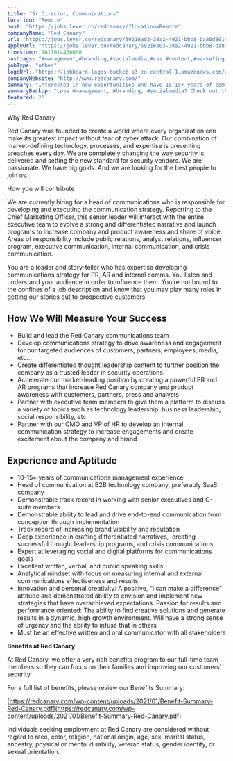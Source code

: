 ```yaml
---
title: "Sr Director, Communications"
location: "Remote"
host: "https://jobs.lever.co/redcanary/?location=Remote"
companyName: "Red Canary"
url: "https://jobs.lever.co/redcanary/59216a03-38a2-4921-bbb8-ba80d8914987"
applyUrl: "https://jobs.lever.co/redcanary/59216a03-38a2-4921-bbb8-ba80d8914987/apply"
timestamp: 1611014400000
hashtags: "#management,#branding,#socialmedia,#css,#content,#marketing,#operations,#analysis,#office"
jobType: "other"
logoUrl: "https://jobboard-logos-bucket.s3.eu-central-1.amazonaws.com/red-canary"
companyWebsite: "http://www.redcanary.com/"
summary: "Interested in new opportunities and have 10-15+ years of communications management experience? Red Canary has a job opening for a sr director."
summaryBackup: "Love #management, #branding, #socialmedia? Check out this job post!"
featured: 20
---
```


Why Red Canary

Red Canary was founded to create a world where every organization can make its greatest impact without fear of cyber attack. Our combination of market-defining technology, processes, and expertise is preventing breaches every day. We are completely changing the way security is delivered and setting the new standard for security vendors. We are passionate. We have big goals. And we are looking for the best people to join us.

How you will contribute 

We are currently hiring for a head of communications who is responsible for developing and executing the communication strategy. Reporting to the Chief Marketing Officer, this senior leader will interact with the entire executive team to evolve a strong and differentiated narrative and launch programs to increase company and product awareness and share of voice. Areas of responsibility include public relations, analyst relations, influencer program, executive communication, internal communication, and crisis communication.

You are a leader and story-teller who has expertise developing communications strategy for PR, AR and internal comms. You listen and understand your audience in order to influence them. You’re not bound to the confines of a job description and know that you may play many roles in getting our stories out to prospective customers. 

## How We Will Measure Your Success

*   Build and lead the Red Canary communications team
*   Develop communications strategy to drive awareness and engagement for our targeted audiences of customers, partners, employees, media, etc…
*   Create differentiated thought leadership content to further position the company as a trusted leader in security operations.
*   Accelerate our market-leading position by creating a powerful PR and AR programs that increase Red Canary company and product awareness with customers, partners, press and analysts
*   Partner with executive team members to give them a platform to discuss a variety of topics such as technology leadership, business leadership, social responsibility, etc
*   Partner with our CMO and VP of HR to develop an internal communication strategy to increase engagements and create excitement about the company and brand

## Experience and Aptitude

*   10-15+ years of communications management experience
*   Head of communication at B2B technology company, preferably SaaS company
*   Demonstrable track record in working with senior executives and C-suite members
*   Demonstrable ability to lead and drive end-to-end communication from conception through implementation
*   Track record of increasing brand visibility and reputation
*   Deep experience in crafting differentiated narratives,  creating successful thought leadership programs, and crisis communications
*   Expert at leveraging social and digital platforms for communications goals
*   Excellent written, verbal, and public speaking skills
*   Analytical mindset with focus on measuring internal and external communications effectiveness and results
*   Innovation and personal creativity: A positive, “I can make a difference” attitude and demonstrated ability to envision and implement new strategies that have overachieved expectations. Passion for results and performance oriented: The ability to find creative solutions and generate results in a dynamic, high growth environment. Will have a strong sense of urgency and the ability to infuse that in others
*   Must be an effective written and oral communicator with all stakeholders

**Benefits at Red Canary**

At Red Canary, we offer a very rich benefits program to our full-time team members so they can focus on their families and improving our customers’ security. 

For a full list of benefits, please review our Benefits Summary:

[https://redcanary.com/wp-content/uploads/2021/01/Benefit-Summary-Red-Canary.pdf](https://redcanary.com/wp-content/uploads/2021/01/Benefit-Summary-Red-Canary.pdf)

Individuals seeking employment at Red Canary are considered without regard to race, color, religion, national origin, age, sex, marital status, ancestry, physical or mental disability, veteran status, gender identity, or sexual orientation.

